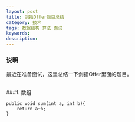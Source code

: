 ```yaml
---
layout: post
title: 剑指Offer题目总结
category: 技术
tags: 数据结构 算法 面试
keywords: 
description:
---
```



### 说明

最近在准备面试，这里总结一下剑指Offer里面的题目。
	
##

###1. 数组

	public void sum(int a, int b){
		return a+b;	
	}
	

